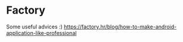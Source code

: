 # Factory

Some useful advices :)
https://factory.hr/blog/how-to-make-android-application-like-professional
